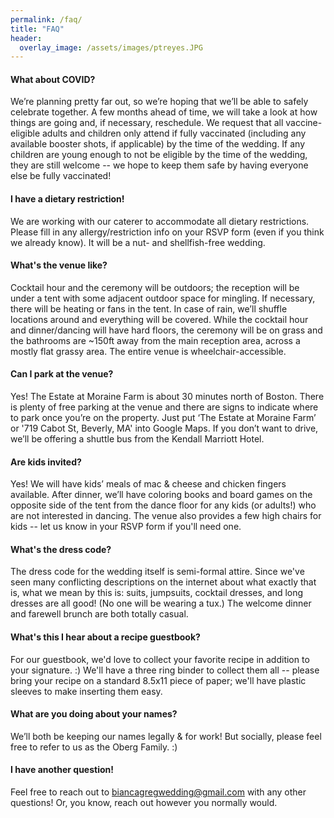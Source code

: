 ```yaml
---
permalink: /faq/
title: "FAQ"
header:
  overlay_image: /assets/images/ptreyes.JPG
---
```


#### What about COVID?

We’re planning pretty far out, so we’re hoping that we’ll be able to safely celebrate together.  A few months ahead of time, we will take a look at how things are going and, if necessary, reschedule.  We request that all vaccine-eligible adults and children only attend if fully vaccinated (including any available booster shots, if applicable) by the time of the wedding.  If any children are young enough to not be eligible by the time of the wedding, they are still welcome -- we hope to keep them safe by having everyone else be fully vaccinated!


#### I have a dietary restriction!

We are working with our caterer to accommodate all dietary restrictions.  Please fill in any allergy/restriction info on your RSVP form (even if you think we already know).  It will be a nut- and shellfish-free wedding.


#### What's the venue like?

Cocktail hour and the ceremony will be outdoors; the reception will be under a tent with some adjacent outdoor space for mingling.  If necessary, there will be heating or fans in the tent.  In case of rain, we’ll shuffle locations around and everything will be covered.  While the cocktail hour and dinner/dancing will have hard floors, the ceremony will be on grass and the bathrooms are ~150ft away from the main reception area, across a mostly flat grassy area.  The entire venue is wheelchair-accessible.


#### Can I park at the venue?

Yes!  The Estate at Moraine Farm is about 30 minutes north of Boston.  There is plenty of free parking at the venue and there are signs to indicate where to park once you’re on the property.  Just put ‘The Estate at Moraine Farm’ or '719 Cabot St, Beverly, MA' into Google Maps.  If you don’t want to drive, we’ll be offering a shuttle bus from the Kendall Marriott Hotel.


#### Are kids invited?

Yes!  We will have kids’ meals of mac & cheese and chicken fingers available.  After dinner, we’ll have coloring books and board games on the opposite side of the tent from the dance floor for any kids (or adults!) who are not interested in dancing.  The venue also provides a few high chairs for kids -- let us know in your RSVP form if you'll need one.


#### What's the dress code?

The dress code for the wedding itself is semi-formal attire.  Since we've seen many conflicting descriptions on the internet about what exactly that is, what we mean by this is: suits, jumpsuits, cocktail dresses, and long dresses are all good!  (No one will be wearing a tux.)  The welcome dinner and farewell brunch are both totally casual.


#### What's this I hear about a recipe guestbook?

For our guestbook, we'd love to collect your favorite recipe in addition to your signature. :)  We'll have a three ring binder to collect them all -- please bring your recipe on a standard 8.5x11 piece of paper; we'll have plastic sleeves to make inserting them easy.


#### What are you doing about your names?

We’ll both be keeping our names legally & for work!  But socially, please feel free to refer to us as the Oberg Family. :)


#### I have another question!

Feel free to reach out to biancagregwedding@gmail.com with any other questions!  Or, you know, reach out however you normally would.